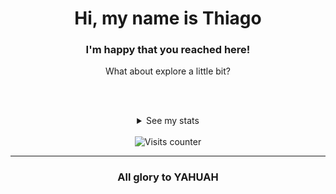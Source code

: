 <div align=center>
  <h1>Hi, my name is Thiago</h1>
  <h3>I'm happy that you reached here!</h3>
  What about explore a little bit?

  <br><br>
  <details>
    <summary>See my stats</summary>
    <img src="https://github-profile-trophy.vercel.app/?username=thisago&theme=onedark">
    <img src="https://github-readme-stats.vercel.app/api?username=thisago&show_icons=true&theme=dark">
    <img src="https://github-readme-streak-stats.herokuapp.com/?user=thisago&theme=dark">
    <img src="https://github-readme-stats.vercel.app/api/top-langs/?username=thisago&theme=dark&layout=compact">
    <img src="https://activity-graph.herokuapp.com/graph?username=thisago&theme=xcode&area=true">
  </details>
  <br>
  <!--
      <hr>
      <div>
        <h2>Support me</h2>
        <a target="_blank" href="http://link.oxyoy.com/?eyJ1cmwiOiJodHRwczovL2J1eW1lYWNvZmZlZS5jb20vdGhpc2FnbyIsImhhc2giOiIxODAwLjYzNzgwNzkifQ=="><img title="Support me in Buymeacoffee" src="https://img.shields.io/static/v1?label=Donate&message=Buymeacoffee&logo=buymeacoffee&style=for-the-badge&color=ffdd00" alt="Buymeacoffee"></a>
        <a target="_blank" href="http://link.oxyoy.com/?eyJ1cmwiOiJodHRwczovL2tvLWZpLmNvbS90aGlzYWdvIiwiaGFzaCI6Ii03MzM0NjA5ODYuMSJ9"><img title="Support me in Ko-fi" src="https://img.shields.io/static/v1?label=Donate&message=Ko-Fi&logo=kofi&style=for-the-badge&color=00b9fe" alt="Ko-Fi"></a>
        <a target="_blank" href="http://link.oxyoy.com/?eyJ1cmwiOiJodHRwczovL3BhdHJlb24uY29tL3RoaXNhZ28iLCJoYXNoIjoiNTI2MDIuNzEyNDI2In0="><img title="Support me in Patreon" src="https://img.shields.io/static/v1?label=Donate&message=Patreon&logo=patreon&style=for-the-badge&color=f96854" alt="Patreon"></a>
        <a target="_blank" href="http://link.oxyoy.com/?eyJ1cmwiOiJodHRwczovL3d3dy5wYXlwYWwuY29tL2RvbmF0ZS8/aG9zdGVkX2J1dHRvbl9pZD1SRlBVVk01M0pFWjlKIiwiaGFzaCI6IjM4NDEzMTMyLjc5MyJ9"><img title="Support me in PayPal" src="https://img.shields.io/static/v1?label=Donate&message=PayPal&logo=paypal&style=for-the-badge&color=012169" alt="Patreon"></a>
      </div>
    -->
    <div><img src="https://komarev.com/ghpvc/?username=thisago&label=Profile%20views&color=000000&style=flat-square"
      alt="Visits counter" title="Visits counter" /></div>
    <hr>
    <h3>All glory to YAHUAH</h3>
</div>
